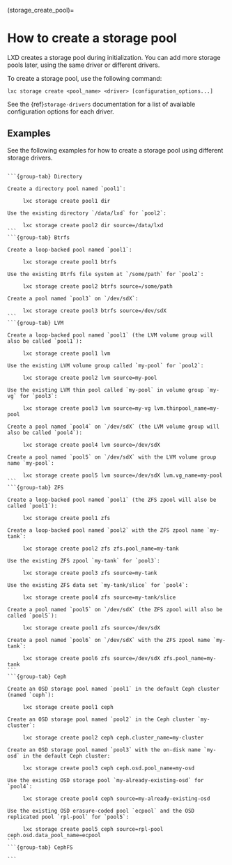 (storage_create_pool)=
# How to create a storage pool

LXD creates a storage pool during initialization.
You can add more storage pools later, using the same driver or different drivers.

To create a storage pool, use the following command:

    lxc storage create <pool_name> <driver> [configuration_options...]

See the {ref}`storage-drivers` documentation for a list of available configuration options for each driver.

## Examples

See the following examples for how to create a storage pool using different storage drivers.

````{tabs}

```{group-tab} Directory

Create a directory pool named `pool1`:

     lxc storage create pool1 dir

Use the existing directory `/data/lxd` for `pool2`:

     lxc storage create pool2 dir source=/data/lxd
```
```{group-tab} Btrfs

Create a loop-backed pool named `pool1`:

     lxc storage create pool1 btrfs

Use the existing Btrfs file system at `/some/path` for `pool2`:

     lxc storage create pool2 btrfs source=/some/path

Create a pool named `pool3` on `/dev/sdX`:

     lxc storage create pool3 btrfs source=/dev/sdX
```
```{group-tab} LVM

Create a loop-backed pool named `pool1` (the LVM volume group will also be called `pool1`):

     lxc storage create pool1 lvm

Use the existing LVM volume group called `my-pool` for `pool2`:

     lxc storage create pool2 lvm source=my-pool

Use the existing LVM thin pool called `my-pool` in volume group `my-vg` for `pool3`:

     lxc storage create pool3 lvm source=my-vg lvm.thinpool_name=my-pool

Create a pool named `pool4` on `/dev/sdX` (the LVM volume group will also be called `pool4`):

     lxc storage create pool4 lvm source=/dev/sdX

Create a pool named `pool5` on `/dev/sdX` with the LVM volume group name `my-pool`:

     lxc storage create pool5 lvm source=/dev/sdX lvm.vg_name=my-pool
```
```{group-tab} ZFS

Create a loop-backed pool named `pool1` (the ZFS zpool will also be called `pool1`):

     lxc storage create pool1 zfs

Create a loop-backed pool named `pool2` with the ZFS zpool name `my-tank`:

     lxc storage create pool2 zfs zfs.pool_name=my-tank

Use the existing ZFS zpool `my-tank` for `pool3`:

     lxc storage create pool3 zfs source=my-tank

Use the existing ZFS data set `my-tank/slice` for `pool4`:

     lxc storage create pool4 zfs source=my-tank/slice

Create a pool named `pool5` on `/dev/sdX` (the ZFS zpool will also be called `pool5`):

     lxc storage create pool1 zfs source=/dev/sdX

Create a pool named `pool6` on `/dev/sdX` with the ZFS zpool name `my-tank`:

     lxc storage create pool6 zfs source=/dev/sdX zfs.pool_name=my-tank
```
```{group-tab} Ceph

Create an OSD storage pool named `pool1` in the default Ceph cluster (named `ceph`):

     lxc storage create pool1 ceph

Create an OSD storage pool named `pool2` in the Ceph cluster `my-cluster`:

     lxc storage create pool2 ceph ceph.cluster_name=my-cluster

Create an OSD storage pool named `pool3` with the on-disk name `my-osd` in the default Ceph cluster:

     lxc storage create pool3 ceph ceph.osd.pool_name=my-osd

Use the existing OSD storage pool `my-already-existing-osd` for `pool4`:

     lxc storage create pool4 ceph source=my-already-existing-osd

Use the existing OSD erasure-coded pool `ecpool` and the OSD replicated pool `rpl-pool` for `pool5`:

     lxc storage create pool5 ceph source=rpl-pool ceph.osd.data_pool_name=ecpool
```
```{group-tab} CephFS

```
````
